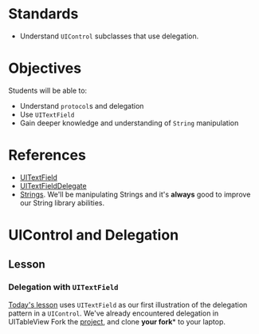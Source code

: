 # Standards

* Understand ```UIControl``` subclasses that use delegation.

# Objectives

Students will be able to:

* Understand ```protocol```s and delegation
* Use ```UITextField```
* Gain deeper knowledge and understanding of ```String``` manipulation

# References

* [UITextField](https://developer.apple.com/reference/uikit/uitextfield)
* [UITextFieldDelegate](https://developer.apple.com/reference/uikit/uitextfielddelegate)
* [Strings](http://useyourloaf.com/blog/swift-string-cheat-sheet/). We'll be manipulating
Strings and it's **always** good to improve our String library abilities.

# UIControl and Delegation

## Lesson

### Delegation with ```UITextField```

[Today's lesson](https://github.com/C4Q/AC3.2-TextFields-1) uses ```UITextField``` as our first 
illustration of the  delegation pattern in a ```UIControl```. We've already encountered delegation 
in UITableView Fork the [project](https://github.com/C4Q/AC3.2-TextFields-1), and clone 
**your fork*** to your laptop.

